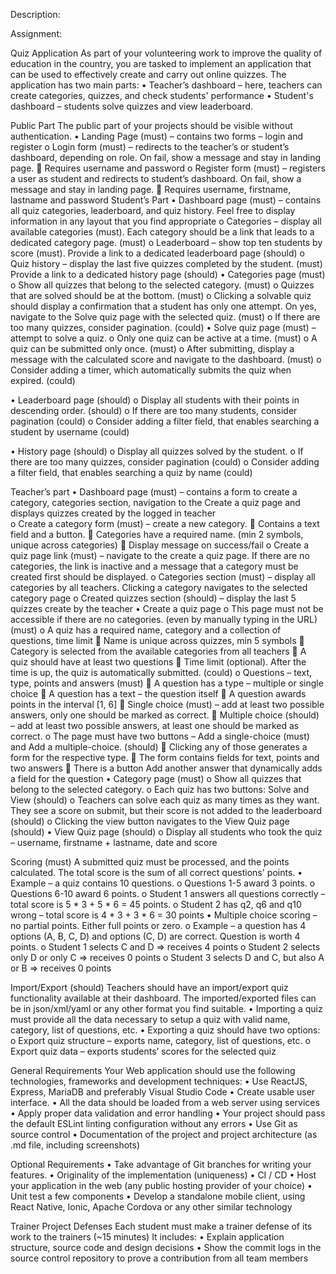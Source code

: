 Description:


Assignment:

Quiz Application
As part of your volunteering work to improve the quality of education in the country, you are tasked to implement an application that can be used to effectively create and carry out online quizzes.
The application has two main parts:
•	Teacher’s dashboard – here, teachers can create categories, quizzes, and check students' performance
•	Student's dashboard – students solve quizzes and view leaderboard.

Public Part
The public part of your projects should be visible without authentication.
•	Landing Page (must) – contains two forms – login and register
o	Login form (must) – redirects to the teacher’s or student’s dashboard, depending on role. On fail, show a message and stay in landing page.
	Requires username and password
o	Register form (must) – registers a user as student and redirects to student’s dashboard. On fail, show a message and stay in landing page.
	Requires username, firstname, lastname and password
Student’s Part 
•	Dashboard page (must) – contains all quiz categories, leaderboard, and quiz history. Feel free to display information in any layout that you find appropriate
o	Categories – display all available categories (must). Each category should be a link that leads to a dedicated category page. (must)
o	Leaderboard – show top ten students by score (must). Provide a link to a dedicated leaderboard page (should)
o	Quiz history – display the last five quizzes completed by the student. (must) Provide a link to a dedicated history page (should)
•	Categories page (must)
o	Show all quizzes that belong to the selected category. (must)
o	Quizzes that are solved should be at the bottom. (must)
o	Clicking a solvable quiz should display a confirmation that a student has only one attempt. On yes, navigate to the Solve quiz page with the selected quiz. (must)
o	If there are too many quizzes, consider pagination. (could)
•	Solve quiz page (must) – attempt to solve a quiz. 
o	Only one quiz can be active at a time. (must)
o	A quiz can be submitted only once. (must)
o	After submitting, display a message with the calculated score and navigate to the dashboard. (must)
o	Consider adding a timer, which automatically submits the quiz when expired. (could)

•	Leaderboard page (should)
o	Display all students with their points in descending order. (should)
o	If there are too many students, consider pagination (could)
o	Consider adding a filter field, that enables searching a student by username (could)

•	History page (should)
o	Display all quizzes solved by the student.
o	If there are too many quizzes, consider pagination (could)
o	Consider adding a filter field, that enables searching a quiz by name (could)

Teacher’s part 
•	Dashboard page (must) – contains a form to create a category, categories section, navigation to the Create a quiz page and displays quizzes created by the logged in teacher	
o	Create a category form (must) – create a new category.
	Contains a text field and a button. 
	Categories have a required name. (min 2 symbols, unique across categories) 
	Display message on success/fail
o	Create a quiz page link (must) – navigate to the create a quiz page. If there are no categories, the link is inactive and a message that a category must be created first should be displayed.
o	Categories section (must) – display all categories by all teachers. Clicking a category navigates to the selected category page
o	Created quizzes section (should) – display the last 5 quizzes create by the teacher
•	Create a quiz page
o	This page must not be accessible if there are no categories. (even by manually typing in the URL) (must)
o	A quiz has a required name, category and a collection of questions, time limit
	Name is unique across quizzes, min 5 symbols
	Category is selected from the available categories from all teachers
	A quiz should have at least two questions 
	Time limit (optional). After the time is up, the quiz is automatically submitted. (could)
o	Questions – text, type, points and answers (must)
	A question has a type – multiple or single choice
	A question has a text – the question itself
	A question awards points in the interval [1, 6]
	Single choice (must) – add at least two possible answers, only one should be marked as correct.
	Multiple choice (should) – add at least two possible answers, at least one should be marked as correct.
o	The page must have two buttons – Add a single-choice (must) and Add a multiple-choice. (should)
	Clicking any of those generates a form for the respective type. 
	The form contains fields for text, points and two answers
	There is a button Add another answer that dynamically adds a field for the question
•	Category page (must)
o	Show all quizzes that belong to the selected category. 
o	Each quiz has two buttons: Solve and View (should)
o	Teachers can solve each quiz as many times as they want. They see a score on submit, but their score is not added to the leaderboard (should)
o	Clicking the view button navigates to the View Quiz page (should)
•	View Quiz page (should)
o	Display all students who took the quiz – username, firstname + lastname, date and score


Scoring (must)
A submitted quiz must be processed, and the points calculated. The total score is the sum of all correct questions' points. 
•	Example – a quiz contains 10 questions. 
o	Questions 1-5 award 3 points.
o	Questions 6-10 award 6 points. 
o	Student 1 answers all questions correctly – total score is 5 * 3 + 5 * 6 = 45 points.
o	Student 2 has q2, q6 and q10 wrong – total score is 4 * 3 + 3 * 6 = 30 points
•	Multiple choice scoring – no partial points. Either full points or zero.
o	Example – a question has 4 options (A, B, C, D) and options (C, D) are correct. Question is worth 4 points.
o	Student 1 selects C and D => receives 4 points
o	Student 2 selects only D or only C => receives 0 points
o	Student 3 selects D and C, but also A or B => receives 0 points

Import/Export (should)
Teachers should have an import/export quiz functionality available at their dashboard. The imported/exported files can be in json/xml/yaml or any other format you find suitable. 
•	Importing a quiz must provide all the data necessary to setup a quiz with valid name, category, list of questions, etc. 
•	Exporting a quiz should have two options:
o	Export quiz structure – exports name, category, list of questions, etc.
o	Export quiz data – exports students’ scores for the selected quiz

General Requirements
Your Web application should use the following technologies, frameworks and development techniques:
•	Use ReactJS, Express, MariaDB and preferably Visual Studio Code 
•	Create usable user interface.
•	All the data should be loaded from a web server using services
•	Apply proper data validation and error handling 
•	Your project should pass the default ESLint linting configuration without any errors
•	Use Git as source control
•	Documentation of the project and project architecture (as .md file, including screenshots)

Optional Requirements
•	Take advantage of Git branches for writing your features.
•	Originality of the implementation (uniqueness)
•	CI / CD
•	Host your application in the web (any public hosting provider of your choice)
•	Unit test a few components
•	Develop a standalone mobile client, using React Native, Ionic, Apache Cordova or any other similar technology

Trainer Project Defenses
Each student must make a trainer defense of its work to the trainers (~15 minutes) It includes:
•	Explain application structure, source code and design decisions
•	Show the commit logs in the source control repository to prove a contribution from all team members

